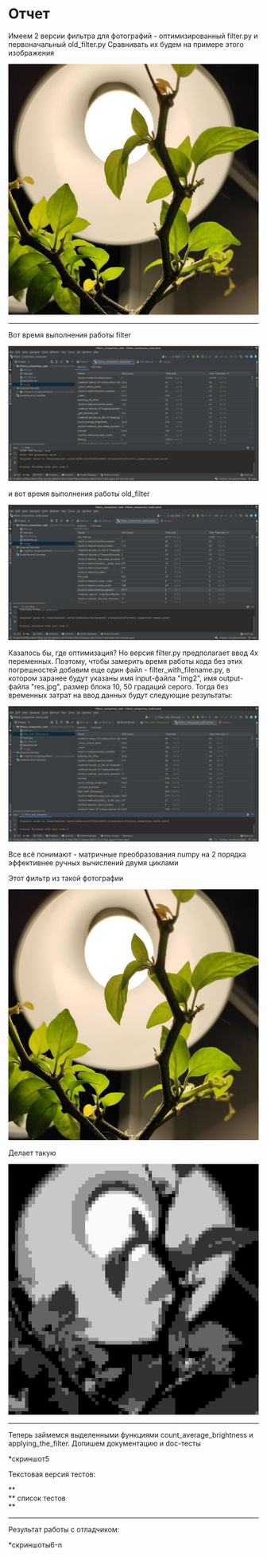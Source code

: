 <h1>Отчет</h1>

Имеем 2 версии фильтра для фотографий - оптимизированный filter.py и первоначальный old_filter.py
Сравнивать их будем на примере этого изображения

![Screenshot](img2.jpg)

_____

Вот время выполнения работы filter

![Screenshot](filter_results.png)

и вот время выполнения работы old_filter

![Screenshot](old_filter_results.png)

Казалось бы, где оптимизация? Но версия filter.py предполагает ввод 4х переменных. Поэтому, чтобы замерить время работы кода без этих погрешностей добавим еще один файл - filter_with_filename.py, в котором заранее будут указаны имя input-файла "img2", имя output-файла "res.jpg", размер блока 10, 50 градаций серого. Тогда без временных затрат на ввод данных будут следующие результаты:

![Screenshot](filter_with_filename_results.png)

Все всё понимают - матричные преобразования numpy на 2 порядка эффективнее ручных вычислений двумя циклами

Этот фильтр из такой фотографии

![Screenshot](img2.jpg)

Делает такую

![Screenshot](res.jpg)
_____

Теперь займемся выделенными функциями count_average_brightness и applying_the_filter. Допишем документацию и doc-тесты

*скриншот5

Текстовая версия тестов:

** <br/>
** список тестов <br/>
** <br/>

______

Результат работы с отладчиком:

*скриншоты6-n
